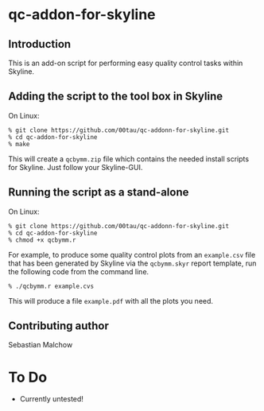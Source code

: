 qc-addon-for-skyline
====================

Introduction
------------

This is an add-on script for performing easy quality control tasks within
Skyline.

Adding the script to the tool box in Skyline
--------------------------------------------

On Linux:

```
% git clone https://github.com/00tau/qc-addonn-for-skyline.git
% cd qc-addon-for-skyline
% make
```

This will create a `qcbymm.zip` file which contains the needed install scripts
for Skyline.  Just follow your Skyline-GUI.


Running the script as a stand-alone
-----------------------------------

On Linux:

```
% git clone https://github.com/00tau/qc-addonn-for-skyline.git
% cd qc-addon-for-skyline
% chmod +x qcbymm.r
```

For example, to produce some quality control plots from an `example.csv` file
that has been generated by Skyline via the `qcbymm.skyr` report template, run
the following code from the command line.

```
% ./qcbymm.r example.cvs
```

This will produce a file `example.pdf` with all the plots you need.

Contributing author
-------------------

Sebastian Malchow


To Do
=====

- Currently untested!
